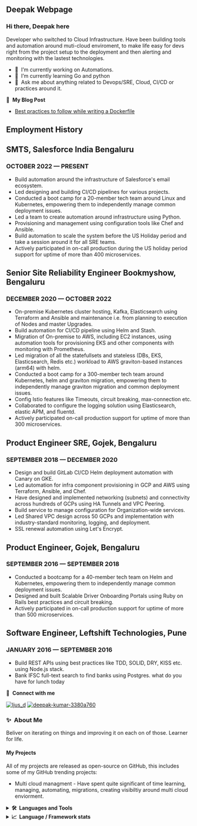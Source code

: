 ## Deepak Webpage
### Hi there, Deepak here
Developer who switched to Cloud Infrastructure. Have been building tools and automation around  muti-cloud enviroment, to make life easy for devs right from the project setup to the deployment and then alerting and monitoring with the lastest technologies.

- 🔭 &nbsp;I’m currently working on Automations.
- 🌱 &nbsp;I’m currently learning  Go and python
- 💬 &nbsp;Ask me about anything related to Devops/SRE,  Cloud, CI/CD or  practices around it.


📕 &nbsp;**My Blog Post**
- [Best practices to follow while writing a Dockerfile](https://medium.com/@Learner_of_life/best-practices-to-follow-while-writing-a-dockerfile-80f17a346e62)

## Employment History

## SMTS, Salesforce India Bengaluru
### OCTOBER 2022 — PRESENT
- Build automation around the infrastructure of Salesforce's email ecosystem.
- Led designing and building CI/CD pipelines for various projects.
- Conducted a boot camp for a 20-member tech team around Linux and Kubernetes, empowering them to independently manage common deployment issues.
- Led a team to create automation around infrastructure using Python.
- Provisioning and management using configuration tools like Chef and Ansible.
- Build automation to scale the system before the US Holiday period and take a session around it for all SRE teams.
- Actively participated in on-call production during the US holiday period support for uptime of more than 400 microservices.

## Senior Site Reliability Engineer Bookmyshow, Bengaluru
### DECEMBER 2020 — OCTOBER 2022
- On-premise Kubernetes cluster hosting, Kafka, Elasticsearch using Terraform and Ansible and maintenance i.e. from planning to execution of Nodes and master Upgrades.
- Build automation for CI/CD pipeline using Helm and Stash.
- Migration of On-premise to AWS, including EC2 instances, using automation tools for provisioning EKS and other components with monitoring with Prometheus.
- Led migration of all the statefullsets and stateless (DBs, EKS, Elasticsearch, Redis etc.) workload to AWS graviton-based instances (arm64) with helm.
- Conducted a boot camp for a 300-member tech team around Kubernetes, helm and graviton migration, empowering them to independently manage graviton migration and common deployment issues.
- Config Istio features like Timeouts, circuit breaking, max-connection etc.
- Collaborated to configure the logging solution using Elasticsearch, elastic APM, and fluentd.
- Actively participated on-call production support for uptime of more than 300 microservices.

## Product Engineer SRE, Gojek,  Bengaluru
### SEPTEMBER 2018 — DECEMBER 2020
- Design and build GitLab CI/CD Helm deployment automation with Canary on GKE.
- Led automation for infra component provisioning in GCP and AWS using Terraform, Ansible, and Chef.
- Have designed and implemented networking (subnets) and connectivity across hundreds of GCPs using HA Tunnels and VPC Peering.
- Build service to manage configuration for Organization-wide services.
- Led Shared VPC design across 50 GCPs and implementation with industry-standard monitoring, logging, and deployment.
- SSL renewal automation using Let's Encrypt.

## Product Engineer, Gojek, Bengaluru
### SEPTEMBER 2016 — SEPTEMBER 2018
- Conducted a bootcamp for a 40-member tech team on Helm and Kubernetes, empowering them to independently manage common deployment issues.
- Designed and built Scalable Driver Onboarding Portals using Ruby on Rails best practices and circuit breaking.
- Actively participated in on-call production support for uptime of more than 500 microservices.

## Software Engineer, Leftshift Technologies, Pune
### JANUARY 2016 — SEPTEMBER 2016
- Build REST APIs using best practices like TDD, SOLID, DRY, KISS etc. using Node.js stack.
- Bank IFSC full-text search to find banks using Postgres.
what do you have for lunch today

🔗 &nbsp;**Connect with me**
<p align="left">

<a href="https://twitter.com/ljus_d" target="blank"><img align="center" src="https://raw.githubusercontent.com/rahuldkjain/github-profile-readme-generator/master/src/images/icons/Social/twitter.svg" alt="ljus_d" height="30" width="40" /></a>
<a href="https://www.linkedin.com/in/deepak-kumar-3380a760/" target="blank"><img align="center" src="https://raw.githubusercontent.com/rahuldkjain/github-profile-readme-generator/master/src/images/icons/Social/linked-in-alt.svg" alt="deepak-kumar-3380a760" height="30" width="40" /></a>


  
### ✨&nbsp; About Me

Beliver on iterating on things and improving it on each on of those. Learner for life.

#### My Projects
All of my projects are released as open-source on GitHub, this includes some of my GitHub trending projects:
- Multi cloud managment - Have spent quite significant of time learning, managing, automating, migrations, creating visibiltiy around multi cloud enviorment.






  
<details>
  <summary><b>🛠️&nbsp;&nbsp;Languages&nbsp;and&nbsp;Tools</b></summary>
  <br/>
  <p align="left">  <a href="https://aws.amazon.com" target="_blank"> <img src="https://raw.githubusercontent.com/devicons/devicon/master/icons/amazonwebservices/amazonwebservices-original-wordmark.svg" alt="aws" width="40" height="40"/> </a> <a href="https://azure.microsoft.com/en-in/" target="_blank"> <img src="https://www.vectorlogo.zone/logos/microsoft_azure/microsoft_azure-icon.svg" alt="azure" width="40" height="40"/> </a> <a href="https://www.gnu.org/software/bash/" target="_blank"> <img src="https://www.vectorlogo.zone/logos/gnu_bash/gnu_bash-icon.svg" alt="bash" width="40" height="40"/> </a> <a href="https://getbootstrap.com" target="_blank"> <img src="https://raw.githubusercontent.com/devicons/devicon/master/icons/bootstrap/bootstrap-plain-wordmark.svg" alt="bootstrap" width="40" height="40"/> </a> <a href="https://www.cprogramming.com/" target="_blank"> <img src="https://raw.githubusercontent.com/devicons/devicon/master/icons/c/c-original.svg" alt="c" width="40" height="40"/> </a>  <a href="https://www.w3schools.com/css/" target="_blank"> <img src="https://raw.githubusercontent.com/devicons/devicon/master/icons/css3/css3-original-wordmark.svg" alt="css3" width="40" height="40"/> </a> <a href="https://www.docker.com/" target="_blank"> <img src="https://raw.githubusercontent.com/devicons/devicon/master/icons/docker/docker-original-wordmark.svg" alt="docker" width="40" height="40"/> </a> <a href="https://www.elastic.co" target="_blank"> <img src="https://www.vectorlogo.zone/logos/elastic/elastic-icon.svg" alt="elasticsearch" width="40" height="40"/> </a> <a href="https://expressjs.com" target="_blank"> <img src="https://raw.githubusercontent.com/devicons/devicon/master/icons/express/express-original-wordmark.svg" alt="express" width="40" height="40"/> </a> <a href="https://cloud.google.com" target="_blank"> <img src="https://www.vectorlogo.zone/logos/google_cloud/google_cloud-icon.svg" alt="gcp" width="40" height="40"/> </a> <a href="https://git-scm.com/" target="_blank"> <img src="https://www.vectorlogo.zone/logos/git-scm/git-scm-icon.svg" alt="git" width="40" height="40"/> </a> <a href="https://grafana.com" target="_blank"> <img src="https://www.vectorlogo.zone/logos/grafana/grafana-icon.svg" alt="grafana" width="40" height="40"/> </a>  <a href="https://developer.mozilla.org/en-US/docs/Web/JavaScript" target="_blank"> <img src="https://raw.githubusercontent.com/devicons/devicon/master/icons/javascript/javascript-original.svg" alt="javascript" width="40" height="40"/> </a>  <a href="https://www.jenkins.io" target="_blank"> <img src="https://www.vectorlogo.zone/logos/jenkins/jenkins-icon.svg" alt="jenkins" width="40" height="40"/> </a> <a href="https://www.elastic.co/kibana" target="_blank"> <img src="https://www.vectorlogo.zone/logos/elasticco_kibana/elasticco_kibana-icon.svg" alt="kibana" width="40" height="40"/> </a> <a href="https://kubernetes.io" target="_blank"> <img src="https://www.vectorlogo.zone/logos/kubernetes/kubernetes-icon.svg" alt="kubernetes" width="40" height="40"/> </a> <a href="https://www.linux.org/" target="_blank"> <img src="https://raw.githubusercontent.com/devicons/devicon/master/icons/linux/linux-original.svg" alt="linux" width="40" height="40"/> </a> <a href="https://mochajs.org" target="_blank"> <img src="https://www.vectorlogo.zone/logos/mochajs/mochajs-icon.svg" alt="mocha" width="40" height="40"/> </a> <a href="https://www.mongodb.com/" target="_blank"> <img src="https://raw.githubusercontent.com/devicons/devicon/master/icons/mongodb/mongodb-original-wordmark.svg" alt="mongodb" width="40" height="40"/> </a> <a href="https://www.microsoft.com/en-us/sql-server" target="_blank"> <img src="https://www.svgrepo.com/show/303229/microsoft-sql-server-logo.svg" alt="mssql" width="40" height="40"/> </a> <a href="https://www.mysql.com/" target="_blank"> <img src="https://raw.githubusercontent.com/devicons/devicon/master/icons/mysql/mysql-original-wordmark.svg" alt="mysql" width="40" height="40"/> </a> <a href="https://www.nginx.com" target="_blank"> <img src="https://raw.githubusercontent.com/devicons/devicon/master/icons/nginx/nginx-original.svg" alt="nginx" width="40" height="40"/> </a> <a href="https://nodejs.org" target="_blank"> <img src="https://raw.githubusercontent.com/devicons/devicon/master/icons/nodejs/nodejs-original-wordmark.svg" alt="nodejs" width="40" height="40"/> </a> <a href="https://www.php.net" target="_blank"> <img src="https://raw.githubusercontent.com/devicons/devicon/master/icons/php/php-original.svg" alt="php" width="40" height="40"/> </a> <a href="https://www.postgresql.org" target="_blank"> <img src="https://raw.githubusercontent.com/devicons/devicon/master/icons/postgresql/postgresql-original-wordmark.svg" alt="postgresql" width="40" height="40"/> </a> <a href="https://postman.com" target="_blank"> <img src="https://www.vectorlogo.zone/logos/getpostman/getpostman-icon.svg" alt="postman" width="40" height="40"/> </a> <a href="https://www.python.org" target="_blank"> <img src="https://raw.githubusercontent.com/devicons/devicon/master/icons/python/python-original.svg" alt="python" width="40" height="40"/> </a> <a href="https://reactjs.org/" target="_blank"> <img src="https://raw.githubusercontent.com/devicons/devicon/master/icons/react/react-original-wordmark.svg" alt="react" width="40" height="40"/> </a> <a href="https://redis.io" target="_blank"> <img src="https://raw.githubusercontent.com/devicons/devicon/master/icons/redis/redis-original-wordmark.svg" alt="redis" width="40" height="40"/> </a>  <a href="https://www.sqlite.org/" target="_blank"> <img src="https://www.vectorlogo.zone/logos/sqlite/sqlite-icon.svg" alt="sqlite" width="40" height="40"/> </a> </p>

</details>

<details>
  <summary><b>📈&nbsp;&nbsp;Language&nbsp;/&nbsp;Framework stats</b></summary>
  <br/>

</details>

